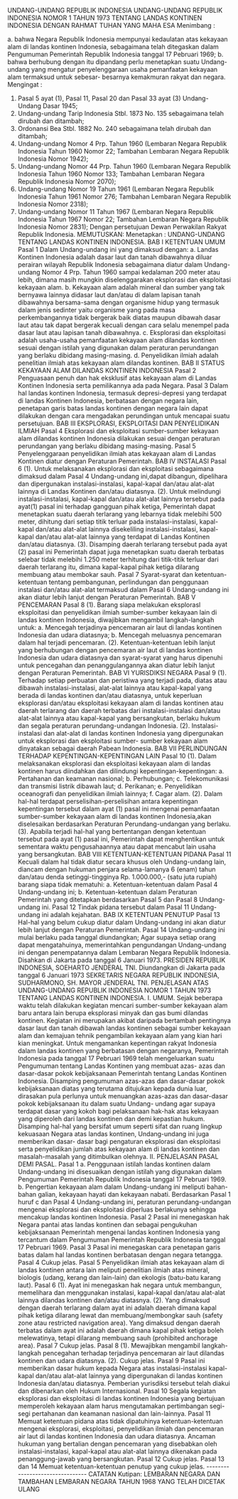  UNDANG-UNDANG REPUBLIK INDONESIA UNDANG-UNDANG REPUBLIK INDONESIA NOMOR 1 TAHUN 1973 TENTANG LANDAS KONTINEN INDONESIA
DENGAN RAHMAT TUHAN YANG MAHA ESA
Menimbang :

a. bahwa Negara Republik Indonesia mempunyai kedaulatan atas kekayaan alam di landas kontinen Indonesia, sebagaimana telah ditegaskan dalam Pengumuman Pemerintah Republik Indonesia tanggal 17 Pebruari 1969;
b. bahwa berhubung dengan itu dipandang perlu menetapkan suatu Undang-undang yang mengatur penyelenggaraan usaha pemanfaatan kekayaan alam termaksud untuk sebesar- besarnya kemakmuran rakyat dan negara.
Mengingat :

1. Pasal 5 ayat (1), Pasal 11, Pasal 20 dan Pasal 33 ayat (3) Undang-Undang Dasar 1945;
2. Undang-undang Tarip Indonesia Stbl. 1873 No. 135 sebagaimana telah dirubah dan ditambah;
3. Ordonansi Bea Stbl. 1882 No. 240 sebagaimana telah dirubah dan ditambah;
4. Undang-undang Nomor 4 Prp. Tahun 1960 (Lembaran Negara Republik Indonesia Tahun 1960 Nomor 22; Tambahan Lembaran Negara Republik Indonesia Nomor 1942);
5. Undang-undang Nomor 44 Prp. Tahun 1960 (Lembaran Negara Republik Indonesia Tahun 1960 Nomor 133; Tambahan Lembaran Negara Republik Indonesia Nomor 2070);
6. Undang-undang Nomor 19 Tahun 1961 (Lembaran Negara Republik Indonesia Tahun 1961 Nomor 276; Tambahan Lembaran Negara Republik Indonesia Nomor 2318);
7. Undang-undang Nomor 11 Tahun 1967 (Lembaran Negara Republik Indonesia Tahun 1967 Nomor 22; Tambahan Lembaran Negara Republik Indonesia Nomor 2831); Dengan persetujuan Dewan Perwakilan Rakyat Republik Indonesia.
MEMUTUSKAN:
 Menetapkan : UNDANG-UNDANG TENTANG LANDAS KONTINEN INDONESIA.
BAB I KETENTUAN UMUM
Pasal 1
Dalam Undang-undang ini yang dimaksud dengan:
a. Landas Kontinen Indonesia adalah dasar laut dan tanah dibawahnya diluar perairan wilayah Republik Indonesia sebagaimana diatur dalam Undang-undang Nomor 4 Prp. Tahun 1960 sampai kedalaman 200 meter atau lebih, dimana masih mungkin diselenggarakan eksplorasi dan eksploitasi kekayaan alam.
b. Kekayaan alam adalah mineral dan sumber yang tak bernyawa lainnya didasar laut dan/atau di dalam lapisan tanah dibawahnya bersama-sama dengan organisme hidup yang termasuk dalam jenis sedinter yaitu organisme yang pada masa perkembangannya tidak bergerak baik diatas maupun dibawah dasar laut atau tak dapat bergerak kecuali dengan cara selalu menempel pada dasar laut atau lapisan tanah dibawahnya.
c. Eksplorasi dan eksploitasi adalah usaha-usaha pemanfaatan kekayaan alam dilandas kontinen sesuai dengan istilah yang digunakan dalam peraturan perundangan yang berlaku dibidang masing-masing.
d. Penyelidikan ilmiah adalah penelitian ilmiah atas kekayaan alam dilandas kontinen.
BAB II STATUS KEKAYAAN ALAM DILANDAS KONTINEN INDONESIA
Pasal 2
Penguasaan penuh dan hak eksklusif atas kekayaan alam di Landas Kontinen Indonesia serta pemilikannya ada pada Negara.
Pasal 3
Dalam hal landas kontinen Indonesia, termasuk depresi-depresi yang terdapat di landas Kontinen Indonesia, berbatasan dengan negara lain, penetapan garis batas landas kontinen dengan negara lain dapat dilakukan dengan cara mengadakan perundingan untuk mencapai suatu persetujuan.
BAB III EKSPLORASI, EKSPLOITASI DAN PENYELIDIKAN ILMIAH
Pasal 4
Eksplorasi dan eksploitasi sumber-sumber kekayaan alam dilandas kontinen Indonesia dilakukan sesuai dengan peraturan perundangan yang berlaku dibidang masing-masing.
Pasal 5
Penyelenggaraan penyelidikan ilmiah atas kekayaan alam di Landas Kontinen diatur dengan Peraturan Pemerintah.
BAB IV INSTALASI
Pasal 6
(1). Untuk melaksanakan eksplorasi dan eksploitasi sebagaimana dimaksud dalam Pasal 4 Undang-undang ini,dapat dibangun, dipelihara dan dipergunakan instalasi-instalasi, kapal-kapal dan/atau alat-alat lainnya di Landas Kontinen dan/atau diatasnya.
(2). Untuk melindungi instalasi-instalasi, kapal-kapal dan/atau alat-alat lainnya tersebut pada ayat(1) pasal ini terhadap gangguan pihak ketiga, Pemerintah dapat menetapkan suatu daerah terlarang yang lebarnya tidak melebihi 500 meter, dihitung dari setiap titik terluar pada instalasi-instalasi, kapal- kapal dan/atau alat-alat lainnya disekeliling instalasi-instalasi, kapal-kapal dan/atau alat-alat lainnya yang terdapat di Landas Kontinen dan/atau diatasnya.
(3). Disamping daerah terlarang tersebut pada ayat (2) pasal ini Pemerintah dapat juga menetapkan suatu daerah terbatas selebar tidak melebihi 1.250 meter terhitung dari titik-titik terluar dari daerah terlarang itu, dimana kapal-kapal pihak ketiga dilarang membuang atau membokar sauh.
Pasal 7
Syarat-syarat dan ketentuan-ketentuan tentang pembangunan, perlindungan dan penggunaan instalasi dan/atau alat-alat termaksud dalam Pasal 6 Undang-undang ini akan diatur lebih lanjut dengan Peraturan Pemerintah.
BAB V PENCEMARAN
Pasal 8
(1). Barang siapa melakukan eksplorasl eksploitasi dan penyelidikan ilmiah sumber-sumber kekayaan lain di landas kontinen Indonesia, diwajibkan mengambil langkah-langkah untuk:
a. Mencegah terjadinya pencemaran air laut di landas kontinen Indonesia dan udara diatasnya;
b. Mencegah meluasnya pencemaran dalam hal terjadi pencemaran.
(2). Ketentuan-ketentuan lebih lanjut yang berhubungan dengan pencemaran air laut di landas kontinen Indonesia dan udara diatasnya dan syarat-syarat yang harus dipenuhi untuk pencegahan dan penanggulangannya akan diatur lebih lanjut dengan Peraturan Pemerintah.
BAB VI YURISDIKSI NEGARA
Pasal 9
(1). Terhadap setiap perbuatan dan peristiwa yang terjadi pada, diatas atau dibawah instalasi-instalasi, alat-alat lainnya atau kapal-kapal yang berada di landas kontinen dan/atau diatasnya, untuk keperluan eksplorasi dan/atau eksploitasi kekayaan alam di landas kontinen atau daerah terlarang dan daerah terbatas dari instalasi-instalasi dan/atau alat-alat lainnya atau kapal-kapal yang bersangkutan, berlaku hukum dan segala peraturan perundang-undangan Indonesia.
(2). Instalasi-instalasi dan alat-alat di landas kontinen Indonesia yang dipergunakan untuk eksplorasi dan eksploitasi sumber- sumber kekayaan alam dinyatakan sebagai daerah Pabean Indonesia.
BAB VII PERLINDUNGAN TERHADAP KEPENTINGAN-KEPENTINGAN LAIN
Pasal 10
(1). Dalam melaksanakan eksplorasi dan eksploitasi kekayaan alam di landas kontinen harus diindahkan dan dilindungi kepentingan-kepentingan:
a. Pertahanan dan keamanan nasional;
b. Perhubungan;
c. Telekomunikasi dan transmisi listrik dibawah laut;
d. Perikanan;
e. Penyelidikan oceanografi dan penyelidikan ilmiah lainnya;
f. Cagar alam.
(2). Dalam hal-hal terdapat perselisihan-perselisihan antara kepentingan kepentingan tersebut dalam ayat (1) pasal ini mengenai pemanfaatan sumber-sumber kekayaan alam di landas kontinen Indonesia,akan diselesaikan berdasarkan Peraturan Perundang-undangan yang berlaku.
(3). Apabila terjadi hal-hal yang bertentangan dengan ketentuan tersebut pada ayat (1) pasal ini, Pemerintah dapat menghentikan untuk sementara waktu pengusahaannya atau dapat mencabut lain usaha yang bersangkutan.
BAB VIII KETENTUAN-KETENTUAN PIDANA
Pasal 11
Kecuali dalam hal tidak diatur secara khusus oleh Undang-undang lain, diancam dengan hukuman penjara selama-lamanya 6 (enam) tahun dan/atau denda setinggi-tingginya Rp. 1.000.000,- (satu juta rupiah) barang siapa tidak mematuhi:
a. Ketentuan-ketentuan dalam Pasal 4 Undang-undang ini;
b. Ketentuan-ketentuan dalam Peraturan Pemerintah yang ditetapkan berdasarkan Pasal 5 dan Pasal 8 Undang-undang ini.
Pasal 12
Tindak pidana tersebut dalam Pasal 11 Undang-undang ini adalah kejahatan.
BAB IX KETENTUAN PENUTUP
Pasal 13
Hal-hal yang belum cukup diatur dalam Undang-undang ini akan diatur lebih lanjut dengan Peraturan Pemerintah.
Pasal 14
Undang-undang ini mulai berlaku pada tanggal diundangkan; Agar supaya setiap orang dapat mengatahuinya, memerintahkan pengundangan Undang-undang ini dengan penempatannya dalam Lembaran Negara Republik Indonesia. Disahkan di Jakarta pada tanggal 6 Januari 1973. PRESIDEN REPUBLIK INDONESIA, SOEHARTO JENDERAL TNI. Diundangkan di Jakarta pada tanggal 6 Januari 1973 SEKRETARIS NEGARA REPUBLIK INDONESIA, SUDHARMONO, SH. MAYOR JENDERAL TNI. PENJELASAN ATAS UNDANG-UNDANG REPUBLIK INDONESIA NOMOR 1 TAHUN 1973 TENTANG LANDAS KONTINEN INDONESIA. I. UMUM. Sejak beberapa waktu telah dilakukan kegiatan mencari sumber-sumber kekayaan alam baru antara lain berupa eksplorasi minyak dan gas bumi dilandas kontinen. Kegiatan ini merupakan akibat daripada bertambah pentingnya dasar laut dan tanah dibawah landas kontinen sebagai sumber kekayaan alam dan kemajuan tehnik pengambilan kekayaan alam yang kian hari kian meningkat. Untuk mengamankan kepentingan rakyat Indonesia dalam landas kontinen yang berbatasan dengan negaranya, Pemerintah Indonesia pada tanggal 17 Pebruari 1969 telah mengeluarkan suatu Pengumuman tentang Landas Kontinen yang membuat azas- azas dan dasar-dasar pokok kebijaksanaan Pemerintah tentang Landas Kontinen Indonesia. Disamping pengumuman azas-azas dan dasar-dasar pokok kebijaksanaan diatas yang terutama ditujukan kepada dunia luar, dirasakan pula perlunya untuk menuangkan azas-azas dan dasar-dasar pokok kebijaksanaan itu dalam suatu Undang- undang agar supaya terdapat dasar yang kokoh bagi pelaksanaan hak-hak atas kekayaan yang diperoleh dari landas kontinen dan demi kepastian hukum. Disamping hal-hal yang bersifat umum seperti sifat dan ruang lingkup kekuasaan Negara atas landas kontinen, Undang-undang ini juga memberikan dasar- dasar bagi pengaturan eksplorasi dan eksploitasi serta penyelidikan jumlah atas kekayaan alam di landas kontinen dan masalah-masalah yang ditimbulkan olehnya. II. PENJELASAN PASAL DEMI PASAL.
Pasal 1
a. Penggunaan istilah landas kontinen dalam Undang-undang ini disesuaikan dengan istilah yang digunakan dalam Pengumuman Pemerintah Republik Indonesia tanggal 17 Pebruari 1969.
b. Pengertian kekayaan alam dalam Undang-undang ini meliputi bahan- bahan galian, kekayaan hayati dan kekayaan nabati. Berdasarkan Pasal 1 huruf c dan Pasal 4 Undang-undang ini, peraturan perundang-undangan mengenai eksplorasi dan eksploitasi diperluas berlakunya sehingga mencakup landas kontinen Indonesia.
Pasal 2
Pasal ini menegaskan hak Negara pantai atas landas kontinen dan sebagai pengukuhan kebijaksanaan Pemerintah mengenai landas kontinen Indonesia yang tercantum dalam Pengumuman Pemerintah Republik Indonesia tanggal 17 Pebruari 1969.
Pasal 3
Pasal ini menegaskan cara penetapan garis batas dalam hal landas kontinen berbatasan dengan negara tetangga.
Pasal 4
Cukup jelas.
Pasal 5
Penyelidikan ilmiah atas kekayaan alam di landas kontinen antara lain meliputi penelitian ilmiah atas mineral, biologis (udang, kerang dan lain-lain) dan ekologis (batu-batu karang laut).
Pasal 6
(1). Ayat ini menegaskan hak negara untuk membangun, memelihara dan menggunakan instalasi, kapal-kapal dan/atau alat-alat lainnya dilandas kontinen dan/atau diatasnya.
(2). Yang dimaksud dengan daerah terlarang dalam ayat ini adalah daerah dimana kapal pihak ketiga dilarang lewat dan membuang/membongkar sauh (safety zone atau restricted navigation area). Yang dimaksud dengan daerah terbatas dalam ayat ini adalah daerah dimana kapal pihak ketiga boleh melewatinya, tetapi dilarang membuang sauh (prohibited anchorage area).
Pasal 7
Cukup jelas.
Pasal 8
(1). Mewajibkan mengambil langkah-langkah pencegahan terhadap terjadinya pencemaran air laut dilandas kontinen dan udara diatasnya.
(2). Cukup jelas.
Pasal 9
Pasal ini memberikan dasar hukum kepada Negara atas instalasi-instalasi kapal- kapal dan/atau alat-alat lainnya yang dipergunakan di landas kontinen Indonesia dan/atau diatasnya. Pemberian yurisdiksi tersebut telah diakui dan dibenarkan oleh Hukum Internasional.
Pasal 10
Segala kegiatan eksplorasi dan eksploitasi di landas kontinen Indonesia yang bertujuan memperoleh kekayaan alam harus mengutamakan pertimbangan segi- segi pertahanan dan keamanan nasional dan lain-lainnya.
Pasal 11
Memuat ketentuan pidana atas tidak dipatuhinya ketentuan-ketentuan mengenai eksplorasi, eksploitasi, penyelidikan ilmiah dan pencemaran air laut di landas kontinen Indonesia dan udara diatasnya. Ancaman hukuman yang bertalian dengan pencemaran yang disebabkan oleh instalasi-instalasi, kapal-kapal atau alat-alat lainnya dikenakan pada penanggung-jawab yang bersangkutan.
Pasal 12
Cukup jelas. Pasal 13 dan 14 Memuat ketentuan-ketentuan penutup yang cukup jelas. -------------------------------- CATATAN Kutipan: LEMBARAN NEGARA DAN TAMBAHAN LEMBARAN NEGARA TAHUN 1968 YANG TELAH DICETAK ULANG